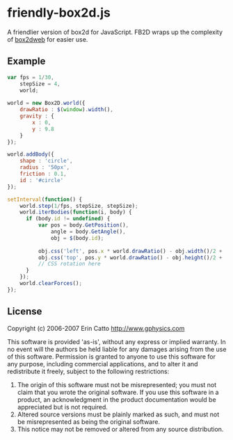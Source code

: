 # friendly-box2d.js
A friendlier version of box2d for JavaScript. FB2D wraps up the complexity of [box2dweb](http://code.google.com/p/box2dweb)
for easier use.

## Example     
```javascript      
var fps = 1/30,
    stepSize = 4,
    world;
    
world = new Box2D.world({
    drawRatio : $(window).width(),
    gravity : {
        x : 0,
        y : 9.8
    }
});

world.addBody({
    shape : 'circle',
    radius : '50px',
    friction : 0.1,
    id : '#circle'
});

setInterval(function() {
    world.step(1/fps, stepSize, stepSize);
    world.iterBodies(function(i, body) {
      if (body.id != undefined) {
          var pos = body.GetPosition(),
              angle = body.GetAngle(),
              obj = $(body.id);
                          
          obj.css('left', pos.x * world.drawRatio() - obj.width()/2 + 'px');
          obj.css('top', pos.y * world.drawRatio() - obj.height()/2 + 'px');
          // CSS rotation here
      }
    });
    world.clearForces();
});   
```

## License
Copyright (c) 2006-2007 Erin Catto http://www.gphysics.com

This software is provided 'as-is', without any express or implied
warranty.  In no event will the authors be held liable for any damages
arising from the use of this software.
Permission is granted to anyone to use this software for any purpose,
including commercial applications, and to alter it and redistribute it
freely, subject to the following restrictions:
1. The origin of this software must not be misrepresented; you must not
claim that you wrote the original software. If you use this software
in a product, an acknowledgment in the product documentation would be
appreciated but is not required.
2. Altered source versions must be plainly marked as such, and must not be
misrepresented as being the original software.
3. This notice may not be removed or altered from any source distribution.
